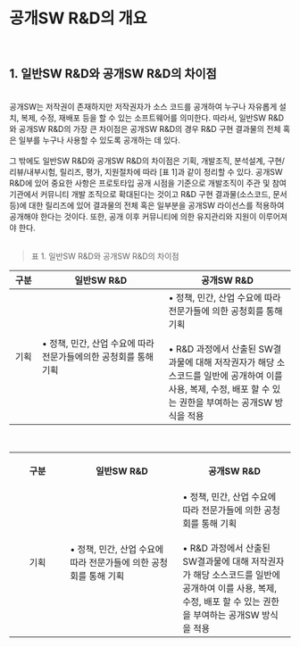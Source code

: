 # 공개SW R&D의 개요  
<br>

## 1. 일반SW R&D와 공개SW R&D의 차이점
<br> 
공개SW는 저작권이 존재하지만 저작권자가 소스 코드를 공개하여 누구나 자유롭게 설치, 복제, 수정, 재배포 등을 할 수 있는 소프트웨어를 의미한다. 따라서, 일반SW R&D와 공개SW R&D의 가장 큰 차이점은 공개SW R&D의 경우 R&D 구현 결과물의 전체 혹은 일부를 누구나 사용할 수 있도록 공개하는 데 있다.
<br>
<br> 
그 밖에도 일반SW R&D와 공개SW R&D의 차이점은 기획, 개발조직, 분석설계, 구현/리뷰/내부시험, 릴리즈, 평가, 지원절차에 따라 [표 1]과 같이 정리할 수 있다. 공개SW R&D에 있어 중요한 사항은 프로토타입 공개 시점을 기준으로 개발조직이 주관 및 참여기관에서 커뮤니티 개발 조직으로 확대된다는 것이고 R&D 구현 결과물(소스코드, 문서 등)에 대한 릴리즈에 있어 결과물의 전체 혹은 일부분을 공개SW 라이선스를 적용하여 공개해야
한다는 것이다. 또한, 공개 이후 커뮤니티에 의한 유지관리와 지원이 이루어져야 한다.
<br> 
<br>

> 표 1. 일반SW R&D와 공개SW R&D의 차이점

| 구분 | 일반SW R&D | 공개SW R&D | 
| ---- | -------- | ----|
| 기획 | • 정책, 민간, 산업 수요에 따라 전문가들에의한 공청회를 통해 기획 | • 정책, 민간, 산업 수요에 따라 전문가들에 의한 공청회를 통해 기획 <br><br> • R&D 과정에서 산출된 SW결과물에 대해 저작권자가 해당 소스코드를 일반에 공개하여 이를 사용, 복제, 수정, 배포 할 수 있는 권한을 부여하는 공개SW 방식을 적용 | | | | |


<style>
    table th {vertical-align:middle}
    table tr th:first-child {width:10%}
    table tr th:nth-child(2) {width:45%}
    table tr th:nth-child(3) {width:45%}
    table tr td:first-child {text-align:center}

</style>


<br>


<table>
    <tr>
        <th style="width:20%; text-align:center; vertical-align:middle">
            <p>구분</p>
        </th>
        <th style="width:40%;">
            <p>일반SW R&D</p>
        </th>
        <th style="width:40%;">
            <p>공개SW R&D</p>
        </th>
    </tr>
    <tr>
        <td>기획</td>
        <td>• 정책, 민간, 산업 수요에 따라 전문가들에
            의한 공청회를 통해 기획</td>
        <td>• 정책, 민간, 산업 수요에 따라 전문가들에 의한 공청회를
            통해 기획<br><br>
            • R&D 과정에서 산출된 SW결과물에 대해 저작권자가 해당
            소스코드를 일반에 공개하여 이를 사용, 복제, 수정, 배포 할
            수 있는 권한을 부여하는 공개SW 방식을 적용</td>
    </tr>
</table>